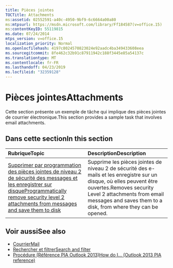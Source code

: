 ```yaml
---
title: Pièces jointes
TOCTitle: Attachments
ms:assetid: 02552591-a40c-4950-9bf9-6c6664a00a80
ms:mtpsurl: https://msdn.microsoft.com/library/Ff184587(v=office.15)
ms:contentKeyID: 55119815
ms.date: 07/24/2014
mtps_version: v=office.15
localization_priority: Normal
ms.openlocfilehash: 4197c8024570823024e92aadc4ba349433608eea
ms.sourcegitcommit: 8fe462c32b91c87911942c188f3445e85a54137c
ms.translationtype: MT
ms.contentlocale: fr-FR
ms.lasthandoff: 04/23/2019
ms.locfileid: "32359128"
---
```

# <a name="attachments"></a><span data-ttu-id="6a992-102">Pièces jointes</span><span class="sxs-lookup"><span data-stu-id="6a992-102">Attachments</span></span>

<span data-ttu-id="6a992-103">Cette section présente un exemple de tâche qui implique des pièces jointes de courrier électronique.</span><span class="sxs-lookup"><span data-stu-id="6a992-103">This section provides a sample task that involves email attachments.</span></span>

## <a name="in-this-section"></a><span data-ttu-id="6a992-104">Dans cette section</span><span class="sxs-lookup"><span data-stu-id="6a992-104">In this section</span></span>

|<span data-ttu-id="6a992-105">Rubrique</span><span class="sxs-lookup"><span data-stu-id="6a992-105">Topic</span></span>|<span data-ttu-id="6a992-106">Description</span><span class="sxs-lookup"><span data-stu-id="6a992-106">Description</span></span>|
|:----|:----------|
|[<span data-ttu-id="6a992-107">Supprimer par programmation des pièces jointes de niveau 2 de sécurité des messages et les enregistrer sur disque</span><span class="sxs-lookup"><span data-stu-id="6a992-107">Programmatically remove security level 2 attachments from messages and save them to disk</span></span>](how-to-programmatically-remove-security-level-2-attachments-from-messages-and-save-them-to-disk.md)  |<span data-ttu-id="6a992-108">Supprime les pièces jointes de niveau 2 de sécurité des e-mails et les enregistre sur un disque, où elles peuvent être ouvertes.</span><span class="sxs-lookup"><span data-stu-id="6a992-108">Removes security Level 2 attachments from email messages and saves them to a disk, from where they can be opened.</span></span>|

## <a name="see-also"></a><span data-ttu-id="6a992-109">Voir aussi</span><span class="sxs-lookup"><span data-stu-id="6a992-109">See also</span></span>

- [<span data-ttu-id="6a992-110">Courrier</span><span class="sxs-lookup"><span data-stu-id="6a992-110">Mail</span></span>](mail.md)
- [<span data-ttu-id="6a992-111">Rechercher et filtrer</span><span class="sxs-lookup"><span data-stu-id="6a992-111">Search and filter</span></span>](search-and-filter.md)
- [<span data-ttu-id="6a992-112">Procédure (Référence PIA Outlook 2013)</span><span class="sxs-lookup"><span data-stu-id="6a992-112">How do I... (Outlook 2013 PIA reference)</span></span>](how-do-i-outlook-2013-pia-reference.md)

